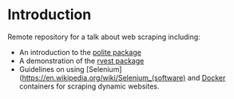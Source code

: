 # Introduction

Remote repository for a talk about web scraping including:

- An introduction to the [polite package](https://github.com/dmi3kno/polite)
- A demonstration of the [rvest package](https://github.com/tidyverse/rvest)
- Guidelines on using [Selenium](https://en.wikipedia.org/wiki/Selenium_(software) and [Docker](https://www.docker.com/resources/what-container) containers for scraping dynamic websites.